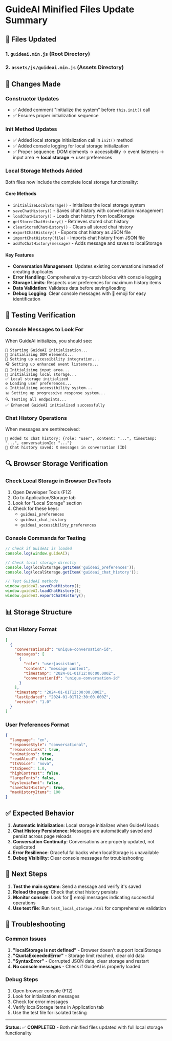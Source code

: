# GuideAI Minified Files Update Summary

## 📁 Files Updated

### 1. `guideai.min.js` (Root Directory)
### 2. `assets/js/guideai.min.js` (Assets Directory)

## 🔧 Changes Made

### Constructor Updates
- ✅ Added comment "Initialize the system" before `this.init()` call
- ✅ Ensures proper initialization sequence

### Init Method Updates
- ✅ Added local storage initialization call in `init()` method
- ✅ Added console logging for local storage initialization
- ✅ Proper sequence: DOM elements → accessibility → event listeners → input area → **local storage** → user preferences

### Local Storage Methods Added
Both files now include the complete local storage functionality:

#### Core Methods
- `initializeLocalStorage()` - Initializes the local storage system
- `saveChatHistory()` - Saves chat history with conversation management
- `loadChatHistory()` - Loads chat history from localStorage
- `getStoredChatHistory()` - Retrieves stored chat history
- `clearStoredChatHistory()` - Clears all stored chat history
- `exportChatHistory()` - Exports chat history as JSON file
- `importChatHistory(file)` - Imports chat history from JSON file
- `addToChatHistory(message)` - Adds message and saves to localStorage

#### Key Features
- **Conversation Management**: Updates existing conversations instead of creating duplicates
- **Error Handling**: Comprehensive try-catch blocks with console logging
- **Storage Limits**: Respects user preferences for maximum history items
- **Data Validation**: Validates data before saving/loading
- **Debug Logging**: Clear console messages with 💾 emoji for easy identification

## 🧪 Testing Verification

### Console Messages to Look For
When GuideAI initializes, you should see:
```
🚀 Starting GuideAI initialization...
🔧 Initializing DOM elements...
🔗 Setting up accessibility integration...
🎧 Setting up enhanced event listeners...
📝 Initializing input area...
💾 Initializing local storage...
✅ Local storage initialized
⚙️ Loading user preferences...
♿ Initializing accessibility system...
📊 Setting up progressive response system...
🔍 Testing all endpoints...
✅ Enhanced GuideAI initialized successfully
```

### Chat History Operations
When messages are sent/received:
```
💾 Added to chat history: {role: "user", content: "...", timestamp: "...", conversationId: "..."}
💾 Chat history saved: X messages in conversation [ID]
```

## 🔍 Browser Storage Verification

### Check Local Storage in Browser DevTools
1. Open Developer Tools (F12)
2. Go to Application/Storage tab
3. Look for "Local Storage" section
4. Check for these keys:
   - `guideai_preferences`
   - `guideai_chat_history`
   - `guideai_accessibility_preferences`

### Console Commands for Testing
```javascript
// Check if GuideAI is loaded
console.log(window.guideAI);

// Check local storage directly
console.log(localStorage.getItem('guideai_preferences'));
console.log(localStorage.getItem('guideai_chat_history'));

// Test GuideAI methods
window.guideAI.saveChatHistory();
window.guideAI.loadChatHistory();
window.guideAI.exportChatHistory();
```

## 📊 Storage Structure

### Chat History Format
```json
[
  {
    "conversationId": "unique-conversation-id",
    "messages": [
      {
        "role": "user|assistant",
        "content": "message content",
        "timestamp": "2024-01-01T12:00:00.000Z",
        "conversationId": "unique-conversation-id"
      }
    ],
    "timestamp": "2024-01-01T12:00:00.000Z",
    "lastUpdated": "2024-01-01T12:30:00.000Z",
    "version": "1.0"
  }
]
```

### User Preferences Format
```json
{
  "language": "en",
  "responseStyle": "conversational",
  "resourceLinks": true,
  "animations": true,
  "readAloud": false,
  "ttsVoice": "nova",
  "ttsSpeed": 1.0,
  "highContrast": false,
  "largeFonts": false,
  "dyslexiaFont": false,
  "saveChatHistory": true,
  "maxHistoryItems": 100
}
```

## ✅ Expected Behavior

1. **Automatic Initialization**: Local storage initializes when GuideAI loads
2. **Chat History Persistence**: Messages are automatically saved and persist across page reloads
3. **Conversation Continuity**: Conversations are properly updated, not duplicated
4. **Error Resilience**: Graceful fallbacks when localStorage is unavailable
5. **Debug Visibility**: Clear console messages for troubleshooting

## 🚀 Next Steps

1. **Test the main system**: Send a message and verify it's saved
2. **Reload the page**: Check that chat history persists
3. **Monitor console**: Look for 💾 emoji messages indicating successful operations
4. **Use test file**: Run `test_local_storage.html` for comprehensive validation

## 🔧 Troubleshooting

### Common Issues
1. **"localStorage is not defined"** - Browser doesn't support localStorage
2. **"QuotaExceededError"** - Storage limit reached, clear old data
3. **"SyntaxError"** - Corrupted JSON data, clear storage and restart
4. **No console messages** - Check if GuideAI is properly loaded

### Debug Steps
1. Open browser console (F12)
2. Look for initialization messages
3. Check for error messages
4. Verify localStorage items in Application tab
5. Use the test file for isolated testing

---

**Status:** ✅ **COMPLETED** - Both minified files updated with full local storage functionality 